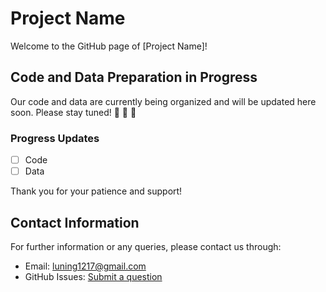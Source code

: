 # Project Name

Welcome to the GitHub page of [Project Name]!

## Code and Data Preparation in Progress

Our code and data are currently being organized and will be updated here soon. Please stay tuned! 🚀 🚀 🚀 

### Progress Updates

- [ ] Code
- [ ] Data

Thank you for your patience and support!

## Contact Information

For further information or any queries, please contact us through:

- Email: luning1217@gmail.com
- GitHub Issues: [Submit a question](https://github.com/yourusername/yourrepository/issues)


